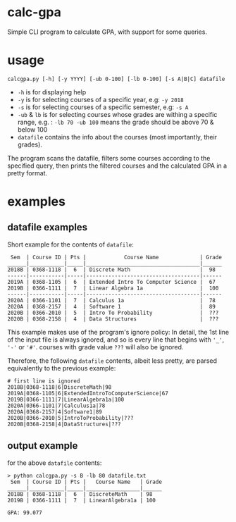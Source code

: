 # calc-gpa
Simple CLI program to calculate GPA, with support for some queries.

# usage
`calcgpa.py [-h] [-y YYYY] [-ub 0-100] [-lb 0-100] [-s A|B|C] datafile`
- `-h` is for displaying help
- `-y` is for selecting courses of a specific year, e.g: `-y 2018`
- `-s` is for selecting courses of a specific semester, e.g: `-s A`
- `-ub` & `lb` is for selecting courses whose grades are withing a specific range, e.g. : `-lb 70 -ub 100` means the grade should be above 70 & below 100
- `datafile` contains the info about the courses (most importantly, their grades).

The program scans the datafile, filters some courses according to the specified query, then prints the filtered courses and the calculated GPA in a pretty format.

# examples
## datafile examples

Short example for the contents of `datafile`:
```
 Sem  | Course ID | Pts |            Course Name             | Grade
______|___________|_____|____________________________________|______
2018B | 0368-1118 |  6  | Discrete Math                      |  98
------|-----------|-----|------------------------------------|------
2019A | 0368-1105 |  6  | Extended Intro To Computer Science |  67
2019B | 0366-1111 |  7  | Linear Algebra 1a                  |  100
------|-----------|-----|------------------------------------|------
2020A | 0366-1101 |  7  | Calculus 1a                        |  78
2020A | 0368-2157 |  4  | Software 1                         |  89
2020B | 0366-2010 |  5  | Intro To Probability               |  ???
2020B | 0368-2158 |  4  | Data Structures                    |  ???
```
This example makes use of the program's ignore policy: In detail, the 1st line of the input file is always ignored, and so is every line that begins with `'_'`, `'-'` or `'#'`. courses with grade value `???` will also be ignored.

Therefore, the following `datafile` contents, albeit less pretty, are parsed equivalently to the previous example:
```
# first line is ignored
2018B|0368-1118|6|DiscreteMath|98
2019A|0368-1105|6|ExtendedIntroToComputerScience|67
2019B|0366-1111|7|LinearAlgebra1a|100
2020A|0366-1101|7|Calculus1a|78
2020A|0368-2157|4|Software1|89
2020B|0366-2010|5|IntroToProbability|???
2020B|0368-2158|4|DataStructures|???
```

## output example
for the above `datafile` contents:
```
> python calcgpa.py -s B -lb 80 datafile.txt
 Sem  | Course ID | Pts |   Course Name   | Grade
______|___________|_____|_________________|______
2018B | 0368-1118 |  6  | DiscreteMath    | 98
2019B | 0366-1111 |  7  | LinearAlgebra1a | 100

GPA: 99.077
```
